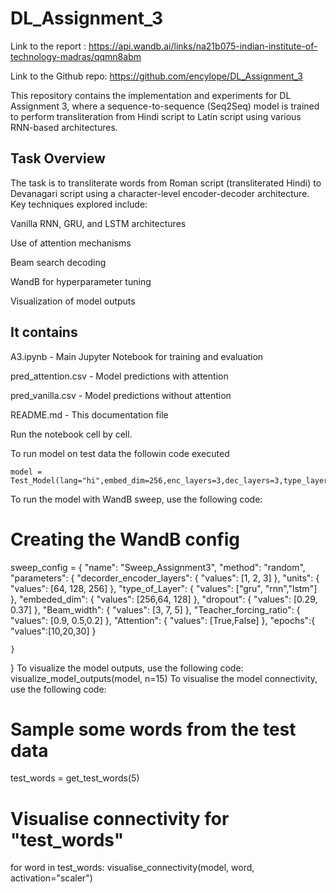 # DL_Assignment_3
Link to the report : https://api.wandb.ai/links/na21b075-indian-institute-of-technology-madras/qqmn8abm

Link to the Github repo: https://github.com/encylope/DL_Assignment_3

This repository contains the implementation and experiments for DL Assignment 3, where a sequence-to-sequence (Seq2Seq) model is trained to perform transliteration from Hindi script to Latin script using various RNN-based architectures.
## Task Overview

The task is to transliterate words from Roman script (transliterated Hindi) to Devanagari script using a character-level encoder-decoder architecture. Key techniques explored include:

Vanilla RNN, GRU, and LSTM architectures

Use of attention mechanisms

Beam search decoding

WandB for hyperparameter tuning

Visualization of model outputs 

## It contains

A3.ipynb -	Main Jupyter Notebook for training and evaluation

pred_attention.csv	- Model predictions with attention

pred_vanilla.csv	- Model predictions without attention

README.md	- This documentation file

Run the notebook cell by cell.

To run model on test data the followin code executed

	model = Test_Model(lang="hi",embed_dim=256,enc_layers=3,dec_layers=3,type_layer="lstm",units=256,dropout=0.2,attention=True)     
To run the model with WandB sweep, use the following code:

# Creating the WandB config
sweep_config = {
  "name": "Sweep_Assignment3",
  "method": "random",
  "parameters": {
        "decorder_encoder_layers": {
           "values": [1, 2, 3]
        },
        "units": {
            "values": [64, 128, 256]
        },
        "type_of_Layer": {
            "values": ["gru", "rnn","lstm"]
        },
         "embeded_dim": {
            "values": [256,64, 128]
        },
        "dropout": {
            "values": [0.29, 0.37]
        },
        "Beam_width": {
            "values": [3, 7, 5]
        },
        "Teacher_forcing_ratio": {
            "values": [0.9, 0.5,0.2]
        },
        "Attention": {
            "values": [True,False]
        },
        "epochs":{
            "values":[10,20,30]
        }

    }
}
To visualize the model outputs, use the following code:
visualize_model_outputs(model, n=15)
To visualise the model connectivity, use the following code:
# Sample some words from the test data
test_words = get_test_words(5)
# Visualise connectivity for "test_words"
for word in test_words:
    visualise_connectivity(model, word, activation="scaler")



